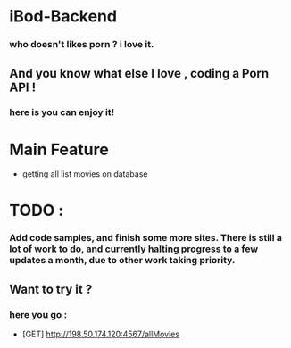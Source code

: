 # iBod-Backend
### who doesn't likes porn ? i love it. 
## And you know what else I love , coding a Porn API !
### here is you can enjoy it!

# Main Feature 
* getting all list movies on database

# TODO : 

### Add code samples, and finish some more sites. There is still a lot of work to do, and currently halting progress to a few updates a month, due to other work taking priority.

## Want to try it ? 
### here you go : 

* [GET] http://198.50.174.120:4567/allMovies
